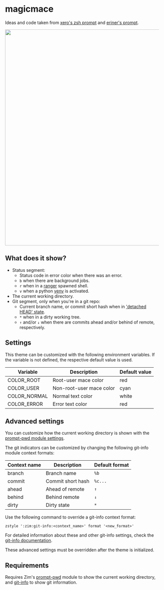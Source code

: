 magicmace
=========

Ideas and code taken from [xero's zsh prompt] and [eriner's prompt].

<img width="706" src="https://zimfw.github.io/images/prompts/magicmace@2.png">

What does it show?
------------------

  * Status segment:
    * Status code in error color when there was an error.
    * `b` when there are background jobs.
    * `r` when in a [ranger] spawned shell.
    * `v` when a python [venv] is activated.
  * The current working directory.
  * Git segment, only when you're in a git repo:
    * Current branch name, or commit short hash when in ['detached HEAD' state].
    * `*` when in a dirty working tree.
    * `↑` and/or `↓` when there are commits ahead and/or behind of remote,
      respectively.

Settings
--------

This theme can be customized with the following environment variables. If the
variable is not defined, the respective default value is used.

| Variable     | Description              | Default value |
| ------------ | ------------------------ | ------------- |
| COLOR_ROOT   | Root-user mace color     | red           |
| COLOR_USER   | Non-root-user mace color | cyan          |
| COLOR_NORMAL | Normal text color        | white         |
| COLOR_ERROR  | Error text color         | red           |

Advanced settings
-----------------

You can customize how the current working directory is shown with the
[prompt-pwd module settings].

The git indicators can be customized by changing the following git-info module
context formats:

| Context name | Description       | Default format |
| ------------ | ----------------- | -------------- |
| branch       | Branch name       | `%b`           |
| commit       | Commit short hash | `%c...`        |
| ahead        | Ahead of remote   | `↑`            |
| behind       | Behind remote     | `↓`            |
| dirty        | Dirty state       | `*`            |

Use the following command to override a git-info context format:

    zstyle ':zim:git-info:<context_name>' format '<new_format>'

For detailed information about these and other git-info settings, check the
[git-info documentation].

These advanced settings must be overridden after the theme is initialized.

Requirements
------------

Requires Zim's [prompt-pwd] module to show the current working directory, and
[git-info] to show git information.

[xero's zsh prompt]: https://github.com/xero/dotfiles
[eriner's prompt]: https://github.com/zimfw/eriner
[ranger]: https://github.com/ranger/ranger
[venv]: https://docs.python.org/3/library/venv.html
['detached HEAD' state]: https://git-scm.com/docs/git-checkout#_detached_head
[prompt-pwd module settings]: https://github.com/zimfw/prompt-pwd/blob/master/README.md#settings
[git-info documentation]: https://github.com/zimfw/git-info/blob/master/README.md#settings
[prompt-pwd]: https://github.com/zimfw/prompt-pwd
[git-info]: https://github.com/zimfw/git-info
